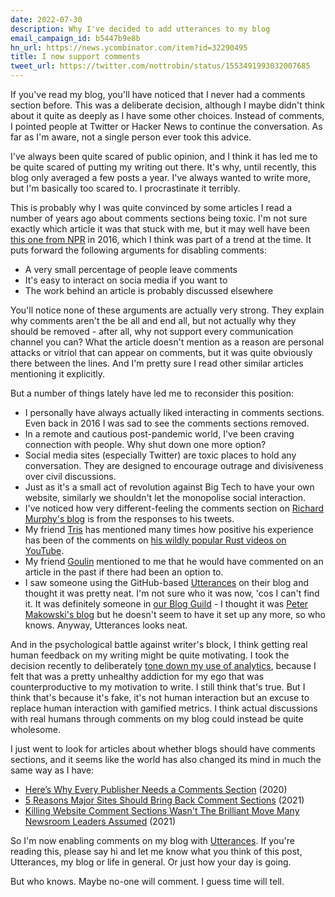 ```yaml
---
date: 2022-07-30
description: Why I've decided to add utterances to my blog
email_campaign_id: b5447b9e8b
hn_url: https://news.ycombinator.com/item?id=32290495
title: I now support comments
tweet_url: https://twitter.com/nottrobin/status/1553491993032007685
---
```


If you've read my blog, you'll have noticed that I never had a comments section before. This was a deliberate decision, although I maybe didn't think about it quite as deeply as I have some other choices. Instead of comments, I pointed people at Twitter or Hacker News to continue the conversation. As far as I'm aware, not a single person ever took this advice.

I've always been quite scared of public opinion, and I think it has led me to be quite scared of putting my writing out there. It's why, until recently, this blog only averaged a few posts a year. I've always wanted to write more, but I'm basically too scared to. I procrastinate it terribly.

This is probably why I was quite convinced by some articles I read a number of years ago about comments sections being toxic. I'm not sure exactly which article it was that stuck with me, but it may well have been [this one from NPR](https://www.npr.org/sections/npr-extra/2016/08/17/490208179/beyond-comments-finding-better-ways-to-connect-with-you) in 2016, which I think was part of a trend at the time. It puts forward the following arguments for disabling comments:

- A very small percentage of people leave comments
- It's easy to interact on socia media if you want to
- The work behind an article is probably discussed elsewhere

You'll notice none of these arguments are actually very strong. They explain why comments aren't the be all and end all, but not actually why they should be removed - after all, why not support every communication channel you can? What the article doesn't mention as a reason are personal attacks or vitriol that can appear on comments, but it was quite obviously there between the lines. And I'm pretty sure I read other similar articles mentioning it explicitly.

But a number of things lately have led me to reconsider this position:

- I personally have always actually liked interacting in comments sections. Even back in 2016 I was sad to see the comments sections removed.
- In a remote and cautious post-pandemic world, I've been craving connection with people. Why shut down one more option?
- Social media sites (especially Twitter) are toxic places to hold any conversation. They are designed to encourage outrage and divisiveness over civil discussions.
- Just as it's a small act of revolution against Big Tech to have your own website, similarly we shouldn't let the monopolise social interaction.
- I've noticed how very different-feeling the comments section on [Richard Murphy's blog](https://www.taxresearch.org.uk/Blog/) is from the responses to his tweets.
- My friend [Tris](https://twitter.com/0atman) has mentioned many times how positive his experience has been of the comments on [his wildly popular Rust videos on YouTube](https://www.youtube.com/c/NoBoilerplate).
- My friend [Goulin](https://www.goulin.fr/) mentioned to me that he would have commented on an article in the past if there had been an option to.
- I saw someone using the GitHub-based [Utterances](https://utteranc.es/) on their blog and thought it was pretty neat. I'm not sure who it was now, 'cos I can't find it. It was definitely someone in [our Blog Guild](https://webteam.canonical.com/blog-guild) - I thought it was [Peter Makowski's blog](https://makowski.uk/) but he doesn't seem to have it set up any more, so who knows. Anyway, Utterances looks neat.

And in the psychological battle against writer's block, I think getting real human feedback on my writing might be quite motivating. I took the decision recently to deliberately [tone down my use of analytics](https://robinwinslow.uk/freedom-from-the-tyranny-of-metrics), because I felt that was a pretty unhealthy addiction for my ego that was counterproductive to my motivation to write. I still think that's true. But I think that's because it's fake, it's not human interaction but an excuse to replace human interaction with gamified metrics. I think actual discussions with real humans through comments on my blog could instead be quite wholesome.

I just went to look for articles about whether blogs should have comments sections, and it seems like the world has also changed its mind in much the same way as I have:

- [Here’s Why Every Publisher Needs a Comments Section](https://www.openweb.com/blog/heres-why-every-publisher-needs-a-comments-section) (2020)
- [5 Reasons Major Sites Should Bring Back Comment Sections](https://turbofuture.com/internet/5-Reasons-Major-Sites-Should-Bring-Back-Comment-Sections) (2021)
- [Killing Website Comment Sections Wasn't The Brilliant Move Many Newsroom Leaders Assumed](https://www.techdirt.com/2021/11/08/killing-website-comment-sections-wasnt-brilliant-move-many-newsroom-leaders-assumed/) (2021)

So I'm now enabling comments on my blog with [Utterances](https://utteranc.es). If you're reading this, please say hi and let me know what you think of this post, Utterances, my blog or life in general. Or just how your day is going.

But who knows. Maybe no-one will comment. I guess time will tell.